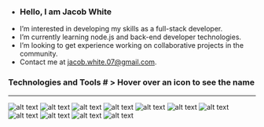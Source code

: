 - ### Hello, I am Jacob White
 - I’m interested in developing my skills as a full-stack developer.
 - I’m currently learning node.js and back-end developer technologies.
 - I’m looking to get experience working on collaborative projects in the community.
 - Contact me at jacob.white.07@gmail.com.

### Technologies and Tools # > Hover over an icon to see the name
---

![alt text](https://img.icons8.com/color/48/000000/javascript--v1.png "Javascript")
![alt text](https://img.icons8.com/color/48/000000/html-5--v1.png "HTML5")
![alt text](https://img.icons8.com/color/48/000000/css3.png "CSS3")
![alt text](https://img.icons8.com/color/48/000000/react-native.png "React")
![alt text](https://img.icons8.com/fluency/48/000000/node-js.png "Node.js")
![alt text](https://img.icons8.com/color/48/000000/postgreesql.png "PostgreSQL")
![alt text](https://img.icons8.com/color/48/000000/mongodb.png "MongoDB")
![alt text](https://img.icons8.com/color/48/000000/git.png "Git")
![alt text](https://img.icons8.com/external-tal-revivo-color-tal-revivo/48/000000/external-jest-can-collect-code-coverage-information-from-entire-projects-logo-color-tal-revivo.png "Jest")
![alt text](https://img.icons8.com/color/48/000000/npm.png "Npm")
![alt text](https://img.icons8.com/color/48/000000/typescript.png "Typescript")
